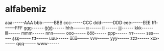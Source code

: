 # alfabemiz
aaa------AAA
bbb------BBB
ccc------CCC
ddd------DDD
eee------EEE
fff------FFF
ggg------
ğğğ------
hhh------
ııı------
iii------
jjj------
kkk------
lll------
mmm------
nnn------
ooo------
ööö------
ppp------
rrr------
sss------
şşş------
ttt------
uuu------
üüü------
vvv------
yyy------
zzz------
xxx------
qqq------
www------
